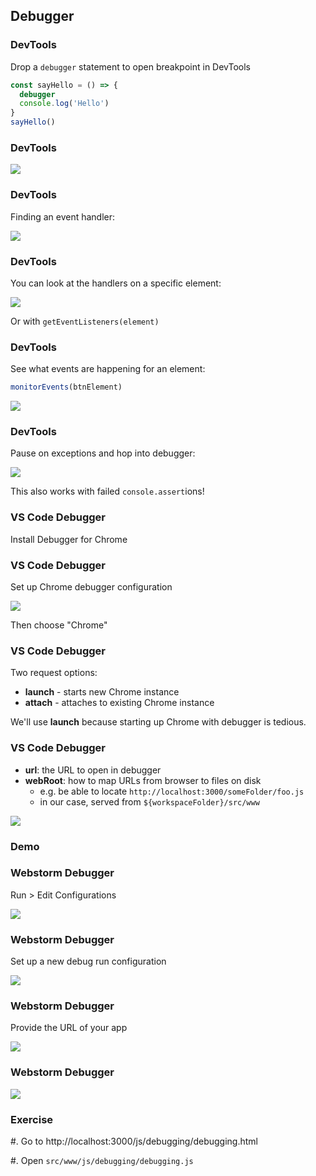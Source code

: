 ## Debugger

### DevTools

Drop a `debugger` statement to open breakpoint in DevTools

```javascript
const sayHello = () => {
  debugger
  console.log('Hello')
}
sayHello()
```

### DevTools

![](./images/chrome-setup1.jpg)

### DevTools

Finding an event handler:

![](./images/devtools1.jpg)

### DevTools

You can look at the handlers on a specific element:

![](./images/devtools2.jpg)

Or with `getEventListeners(element)`

### DevTools

See what events are happening for an element:

```javascript
monitorEvents(btnElement)
```

![](./images/devtools3.jpg)

### DevTools

Pause on exceptions and hop into debugger:

![](./images/devtools4.jpg)

This also works with failed `console.assert`ions!

### VS Code Debugger

Install Debugger for Chrome

### VS Code Debugger

Set up Chrome debugger configuration

![](./images/vscode-setup1.jpg)

Then choose "Chrome"

### VS Code Debugger

Two request options:

- **launch** - starts new Chrome instance
- **attach** - attaches to existing Chrome instance

We'll use **launch** because starting up Chrome with debugger is tedious.

### VS Code Debugger

- **url**: the URL to open in debugger
- **webRoot**: how to map URLs from browser to files on disk
  - e.g. be able to locate `http://localhost:3000/someFolder/foo.js`
  - in our case, served from `${workspaceFolder}/src/www`

![](./images/vscode-setup2.jpg)

### Demo

### Webstorm Debugger

Run > Edit Configurations

![](./images/webstorm-setup1.jpg)

### Webstorm Debugger

Set up a new debug run configuration

![](./images/webstorm-setup2.jpg)

### Webstorm Debugger

Provide the URL of your app

![](./images/webstorm-setup3.jpg)

### Webstorm Debugger

![](./images/webstorm-setup4.jpg)

### Exercise

#. Go to http://localhost:3000/js/debugging/debugging.html

#. Open `src/www/js/debugging/debugging.js`
